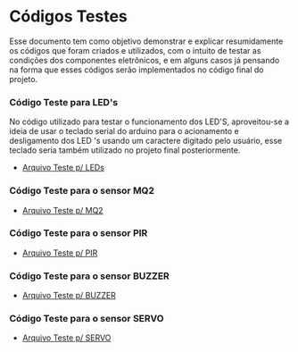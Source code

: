 # Códigos Testes

Esse documento tem como objetivo demonstrar e explicar resumidamente os códigos que foram criados e utilizados, com o intuito de testar as condições dos componentes eletrônicos, e em alguns casos já pensando na forma que esses códigos serão implementados no código final do projeto.

### Código Teste para LED's

No código utilizado para testar o funcionamento dos LED'S, aproveitou-se a ideia de usar o teclado serial do arduino para o acionamento e desligamento dos LED 's usando um caractere digitado pelo usuário, esse teclado seria também utilizado no projeto final posteriormente. 

* [Arquivo Teste p/ LEDs](https://github.com/Yuri-m-b/Projeto-Integrador-2-Yuri.B/blob/main/Codigo%20Teste%20para%20Componentes/TESTE_6LED/TESTE_6led_acendendocomteclado.ino)

### Código Teste para o sensor MQ2

* [Arquivo Teste p/ MQ2](https://github.com/Yuri-m-b/Projeto-Integrador-2-Yuri.B/blob/main/Codigo%20Teste%20para%20Componentes/TESTE_MQ2/TESTE_SensordeFumaca.ino)

### Código Teste para o sensor PIR

* [Arquivo Teste p/ PIR](https://github.com/Yuri-m-b/Projeto-Integrador-2-Yuri.B/tree/main/Codigo%20Teste%20para%20Componentes/Teste_PIR)

### Código Teste para o sensor BUZZER

* [Arquivo Teste p/ BUZZER](https://github.com/Yuri-m-b/Projeto-Integrador-2-Yuri.B/tree/main/Codigo%20Teste%20para%20Componentes/TESTE_BUZZER)

### Código Teste para o sensor SERVO

* [Arquivo Teste p/ SERVO](https://github.com/Yuri-m-b/Projeto-Integrador-2-Yuri.B/tree/main/Codigo%20Teste%20para%20Componentes/TESTE_SERVOMOTOR)
